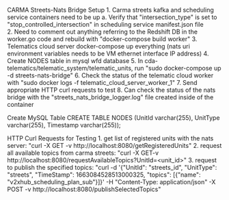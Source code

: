 CARMA Streets-Nats Bridge Setup 
	1. Carma streets kafka and scheduling service containers need to be up
		a. Verify that "intersection_type" is set to "stop_controlled_intersection" in scheduling service manifest.json file		
	2. Need to comment out anything referring to the Redshift DB in the worker.go code and rebuild with "docker-compose build worker"
	3. Telematics cloud server docker-compose up everything (nats uri environment variables needs to be VM ethernet interface IP address)
	4. Create NODES table in mysql wfd database
	5. In cda-telematics/telematic_system/telematic_units, run "sudo docker-compose up -d streets-nats-bridge"
	6. Check the status of the telematic cloud worker with "sudo docker logs -f telematic_cloud_server_worker_1"
	7. Send appropriate HTTP curl requests to test
	8. Can check the status of the nats bridge with the "streets_nats_bridge_logger.log" file created inside of the container
	
Create MySQL Table
	CREATE TABLE NODES (UnitId varchar(255), UnitType varchar(255), Timestamp varchar(255));

HTTP Curl Requests for Testing
	1. get list of registered units with the nats server: "curl -X GET -v http://localhost:8080/getRegisteredUnits"
	2. request all available topics from carma streets: "curl -X GET-v http://localhost:8080/requestAvailableTopics?UnitId=<unit_id>"
	3. request to publish the specified topics: "curl -d '{"UnitId": "streets_id", "UnitType": "streets", "TimeStamp": 1663084528513000325, "topics": [{"name": "v2xhub_scheduling_plan_sub"}]}'  -H "Content-Type: application/json" -X POST -v http://localhost:8080/publishSelectedTopics"


